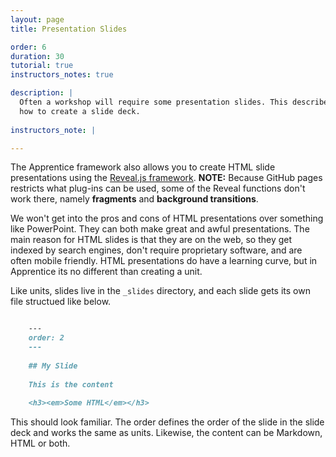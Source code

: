 ```yaml
---
layout: page
title: Presentation Slides

order: 6
duration: 30
tutorial: true
instructors_notes: true

description: |
  Often a workshop will require some presentation slides. This describes
  how to create a slide deck.
  
instructors_note: |

---
```


The Apprentice framework also allows you to create HTML slide presentations
using the [Reveal.js framework](). **NOTE:** Because GitHub pages restricts
what plug-ins can be used, some of the Reveal functions don't work there, 
namely **fragments** and **background transitions**.

We won't get into the pros and cons of HTML presentations over something like
PowerPoint. They can both make great and awful presentations. The main 
reason for HTML slides is that they are on the web, so they get indexed by 
search engines, don't require proprietary software, and are often mobile 
friendly. HTML presentations do have a learning curve, but in Apprentice
its no different than creating a unit.

Like units, slides live in the `_slides` directory, and each slide gets its 
own file structued like below.

```markdown

    ---
    order: 2
    ---
    
    ## My Slide
    
    This is the content
    
    <h3><em>Some HTML</em></h3>

```

This should look familiar. The order defines the order of the slide in the 
slide deck and works the same as units. Likewise, the content can be Markdown,
HTML or both. 



